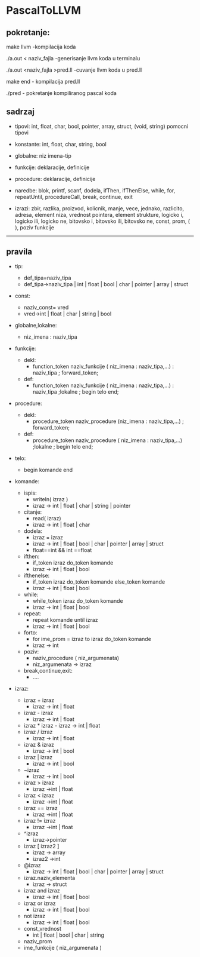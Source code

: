 # PascalToLLVM

## pokretanje:

make llvm -kompilacija koda

./a.out < naziv_fajla  -generisanje llvm koda u terminalu

./a.out <naziv_fajla >pred.ll -cuvanje llvm koda u pred.ll

make end - kompilacija pred.ll

./pred - pokretanje kompiliranog pascal koda

## sadrzaj
* tipovi:
  int, float, char, bool, pointer, array, struct, (void, string) pomocni tipovi

* konstante:
  int,
  float,
  char,
  string,
  bool

* globalne:
  niz imena-tip

* funkcije:
  deklaracije,
  definicije

* procedure:
  deklaracije,
  definicije

* naredbe:
  blok,
  printf,
  scanf,
  dodela,
  ifThen,
  ifThenElse,
  while,
  for,
  repeatUntil,
  procedureCall,
  break,
  continue,
  exit

* izrazi:
  zbir,
  razlika,
  proizvod,
  kolicnik,
  manje,
  vece,
  jednako,
	razlicito,
 	adresa,
	element niza,
	vrednost pointera,
	element strukture,
	logicko i,
	logicko ili,
	logicko ne,
	bitovsko i,
	bitovsko ili,
	bitovsko ne,
  const,
  prom,
  ( ),
  poziv funkcije


--------------------------
## pravila

* tip:
	- def_tipa=naziv_tipa
	- def_tipa->naziv_tipa | int | float | bool | char | pointer | array | struct

* const:
	- naziv_const= vred
	- vred->int | float | char | string | bool

* globalne,lokalne:
	- niz_imena : naziv_tipa

* funkcije:
	- dekl:
		- function_token naziv_funkcije (	niz_imena : naziv_tipa,...) : naziv_tipa ; forward_token;
	- def:
		- function_token naziv_funkcije (	niz_imena : naziv_tipa,...) : naziv_tipa ;lokalne ; begin telo end; 

* procedure:
	- dekl:
		- procedure_token naziv_procedure (niz_imena : naziv_tipa,...) ; forward_token;
	- def:
		- procedure_token naziv_procedure ( niz_imena : naziv_tipa,...)  ;lokalne ; begin telo end; 

* telo:
	- begin komande end

* komande:
	- ispis:
		- writeln( izraz ) 
		- izraz -> int | float | char | string | pointer
	- citanje:
		- read( izraz) 
		- izraz -> int | float | char
	- dodela:
		- izraz = izraz 
		- izraz -> int | float | bool | char | pointer | array | struct 
		- float==int && int ==float
	- ifthen:
		- if_token izraz do_token komande 
		- izraz -> int | float | bool
	- ifthenelse:
		- if_token izraz do_token komande else_token komande 
		- izraz -> int | float | bool
	- while:
		- while_token izraz do_token komande
		- izraz -> int | float | bool
	- repeat:
		- repeat komande until izraz
		- izraz -> int | float | bool
	- forto:
		- for ime_prom = izraz to izraz do_token komande
		- izraz -> int
	- poziv:
		- naziv_procedure ( niz_argumenata) 
		- niz_argumenata -> izraz
	- break,continue,exit:
		- ....

* izraz:
  -  izraz + izraz
		- izraz -> int | float
  -  izraz - izraz
		- izraz -> int | float
  -	izraz * izraz
		- izraz -> int | float
  -  izraz / izraz
		- izraz -> int | float
  -  izraz & izraz
		- izraz -> int | bool
  -  izraz | izraz
		- izraz -> int | bool
	- ~izraz
		- izraz -> int | bool
	- izraz > izraz
		- izraz ->int | float
	- izraz < izraz
		- izraz ->int | float
	- izraz == izraz
		- izraz ->int | float
	- izraz != izraz
		- izraz ->int | float
	- ^izraz
		- izraz->pointer
	- izraz [ izraz2 ]
		- izraz -> array
		- izraz2 ->int
	- @izraz
		- izraz -> int | float | bool | char | pointer | array | struct
	- izraz.naziv_elementa
		- izraz -> struct
	- izraz and izraz
		- izraz -> int | float | bool
	- izraz or izraz
		- izraz -> int | float | bool
	- not izraz
		- izraz -> int | float | bool
	- const_vrednost
		- int | float | bool | char | string
	- naziv_prom
	- ime_funkcije ( niz_argumenata )
